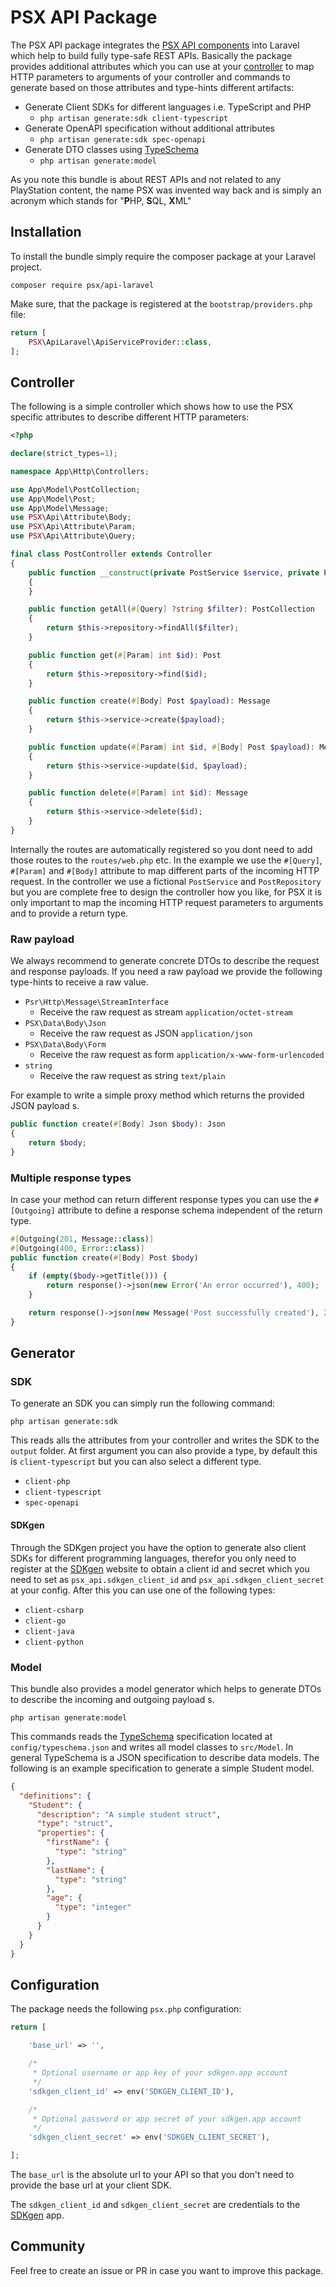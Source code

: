 
# PSX API Package

The PSX API package integrates the [PSX API components](https://phpsx.org/) into Laravel which help
to build fully type-safe REST APIs. Basically the package provides additional attributes which you
can use at your [controller](#controller) to map HTTP parameters to arguments of your controller
and commands to generate based on those attributes and type-hints different artifacts:

* Generate Client SDKs for different languages i.e. TypeScript and PHP
    * `php artisan generate:sdk client-typescript`
* Generate OpenAPI specification without additional attributes
    * `php artisan generate:sdk spec-openapi`
* Generate DTO classes using [TypeSchema](https://typeschema.org/)
    * `php artisan generate:model`

As you note this bundle is about REST APIs and not related to any PlayStation content, the name PSX
was invented way back and is simply an acronym which stands for "**P**HP, **S**QL, **X**ML"

## Installation

To install the bundle simply require the composer package at your Laravel project.

```
composer require psx/api-laravel
```

Make sure, that the package is registered at the `bootstrap/providers.php` file:

```php
return [
    PSX\ApiLaravel\ApiServiceProvider::class,
];
```

## Controller

The following is a simple controller which shows how to use the PSX specific attributes to describe
different HTTP parameters:

```php
<?php

declare(strict_types=1);

namespace App\Http\Controllers;

use App\Model\PostCollection;
use App\Model\Post;
use App\Model\Message;
use PSX\Api\Attribute\Body;
use PSX\Api\Attribute\Param;
use PSX\Api\Attribute\Query;

final class PostController extends Controller
{
    public function __construct(private PostService $service, private PostRepository $repository)
    {
    }

    public function getAll(#[Query] ?string $filter): PostCollection
    {
        return $this->repository->findAll($filter);
    }

    public function get(#[Param] int $id): Post
    {
        return $this->repository->find($id);
    }

    public function create(#[Body] Post $payload): Message
    {
        return $this->service->create($payload);
    }

    public function update(#[Param] int $id, #[Body] Post $payload): Message
    {
        return $this->service->update($id, $payload);
    }

    public function delete(#[Param] int $id): Message
    {
        return $this->service->delete($id);
    }
}
```

Internally the routes are automatically registered so you dont need to add those routes
to the `routes/web.php` etc. In the example we use the `#[Query]`, `#[Param]` and `#[Body]`
attribute to map different parts of the incoming HTTP request. In the controller we use a
fictional `PostService` and `PostRepository` but you are complete free to design the controller
how you like, for PSX it is only important to map the incoming HTTP request parameters to
arguments and to provide a return type.

### Raw payload

We always recommend to generate concrete DTOs to describe the request and response payloads.
If you need a raw payload we provide the following type-hints to receive a raw value.

* `Psr\Http\Message\StreamInterface`
    * Receive the raw request as stream `application/octet-stream`
* `PSX\Data\Body\Json`
    * Receive the raw request as JSON `application/json`
* `PSX\Data\Body\Form`
    * Receive the raw request as form `application/x-www-form-urlencoded`
* `string`
    * Receive the raw request as string `text/plain`

For example to write a simple proxy method which returns the provided JSON payload s.

```php
public function create(#[Body] Json $body): Json
{
    return $body;
}
```

### Multiple response types

In case your method can return different response types you can use the `#[Outgoing]` attribute to
define a response schema independent of the return type.

```php
#[Outgoing(201, Message::class)]
#[Outgoing(400, Error::class)]
public function create(#[Body] Post $body)
{
    if (empty($body->getTitle())) {
        return response()->json(new Error('An error occurred'), 400);
    }

    return response()->json(new Message('Post successfully created'), 201);
}
```

## Generator

### SDK

To generate an SDK you can simply run the following command:

```
php artisan generate:sdk
```

This reads alls the attributes from your controller and writes the SDK to the `output` folder.
At first argument you can also provide a type, by default this is `client-typescript` but you can also
select a different type.

* `client-php`
* `client-typescript`
* `spec-openapi`

#### SDKgen

Through the SDKgen project you have the option to generate also client SDKs for
different programming languages, therefor you only need to register at the [SDKgen](https://sdkgen.app/)
website to obtain a client id and secret which you need to set as `psx_api.sdkgen_client_id` and `psx_api.sdkgen_client_secret`
at your config. After this you can use one of the following types:

* `client-csharp`
* `client-go`
* `client-java`
* `client-python`

### Model

This bundle also provides a model generator which helps to generate DTOs to describe the
incoming and outgoing payload s.

```
php artisan generate:model
```

This commands reads the [TypeSchema](https://typeschema.org/) specification located at `config/typeschema.json`
and writes all model classes to `src/Model`. In general TypeSchema is a JSON specification to describe data models.
The following is an example specification to generate a simple Student model.

```json
{
  "definitions": {
    "Student": {
      "description": "A simple student struct",
      "type": "struct",
      "properties": {
        "firstName": {
          "type": "string"
        },
        "lastName": {
          "type": "string"
        },
        "age": {
          "type": "integer"
        }
      }
    }
  }
}
```

## Configuration

The package needs the following `psx.php` configuration:

```php
return [

    'base_url' => '',

    /*
     * Optional username or app key of your sdkgen.app account
     */
    'sdkgen_client_id' => env('SDKGEN_CLIENT_ID'),

    /*
     * Optional password or app secret of your sdkgen.app account
     */
    'sdkgen_client_secret' => env('SDKGEN_CLIENT_SECRET'),

];
```

The `base_url` is the absolute url to your API so that you don't need to provide the
base url at your client SDK.

The `sdkgen_client_id` and `sdkgen_client_secret` are credentials to the [SDKgen](https://sdkgen.app/) app.

## Community

Feel free to create an issue or PR in case you want to improve this package.
